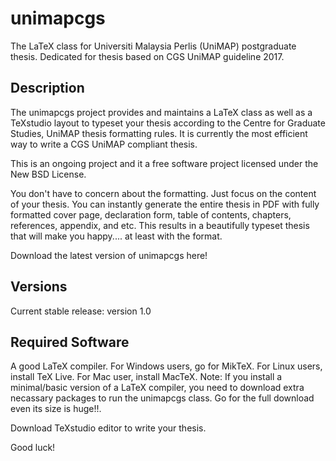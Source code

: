 # unimapcgs
The LaTeX class for Universiti Malaysia Perlis (UniMAP) postgraduate thesis. Dedicated for thesis based on CGS UniMAP guideline 2017. 

## Description
The unimapcgs project provides and maintains a LaTeX class as well as a TeXstudio layout to typeset your thesis according to the Centre for Graduate Studies, UniMAP thesis formatting rules. It is currently the most efficient way to write a CGS UniMAP compliant thesis.

This is an ongoing project and it a free software project licensed under the New BSD License.

You don't have to concern about the formatting. Just focus on the content of your thesis. You can instantly generate the entire thesis in PDF with fully formatted cover page, declaration form, table of contents, chapters, references, appendix, and etc. This results in a beautifully typeset thesis that will make you happy.... at least with the format. 

Download the latest version of unimapcgs here! 

## Versions
Current stable release: version 1.0

## Required Software
A good LaTeX compiler. For Windows users, go for MikTeX. For Linux users, install TeX Live. For Mac user, install MacTeX. Note: If you install a minimal/basic version of a LaTeX compiler, you need to download extra necassary packages to run the unimapcgs class. Go for the full download even its size is huge!!. 

Download TeXstudio editor to write your thesis.

Good luck!
